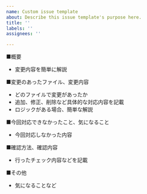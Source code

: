 ```yaml
---
name: Custom issue template
about: Describe this issue template's purpose here.
title: ''
labels: ''
assignees: ''

---
```


■概要
- 変更内容を簡単に解説

■変更のあったファイル、変更内容
- どのファイルで変更があったか
- 追加、修正、削除など具体的な対応内容を記載
- ロジックがある場合、簡単な解説

■今回対応できなかったこと、気になること
- 今回対応しなかった内容

■確認方法、確認内容
- 行ったチェック内容などを記載

■その他
- 気になることなど
